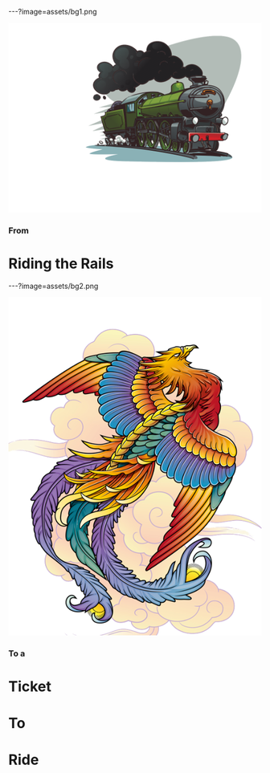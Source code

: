---?image=assets/bg1.png

![rails-train](assets/slide1.png)

### From

# Riding the Rails

---?image=assets/bg2.png

![phoenix](assets/slide2.png)

### To a

# Ticket
# To
# Ride
